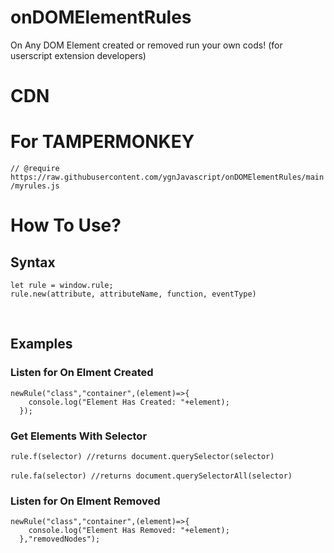 # onDOMElementRules
On Any DOM Element created or removed run your own cods! (for userscript extension developers)

<h1>CDN</h1><p>
  <code><script src="https://raw.githubusercontent.com/ygnJavascript/onDOMElementRules/main/myrules.js"></script></code>
</p>

<h1>For TAMPERMONKEY</h1><p>
  <code>// @require      https://raw.githubusercontent.com/ygnJavascript/onDOMElementRules/main/myrules.js</code>
</p>

<h1>How To Use?</h1><p>
<h2>Syntax</h2>
<p><code>let rule = window.rule;
rule.new(attribute, attributeName, function, eventType)</code></p><br>
<h2>Examples</h2>
  <h3>Listen for On Elment Created</h3><p>
  <code>newRule("class","container",(element)=>{
    console.log("Element Has Created: "+element);
  });</code><br>
  <h3>Get Elements With Selector</h3><p>
  <code>rule.f(selector) //returns document.querySelector(selector)</code><br><br>
  <code>rule.fa(selector) //returns document.querySelectorAll(selector)</code><br>
</p>
<h3>Listen for On Elment Removed</h3><p>
  <code>newRule("class","container",(element)=>{
    console.log("Element Has Removed: "+element);
  },"removedNodes");</code>
</p>
</p>
